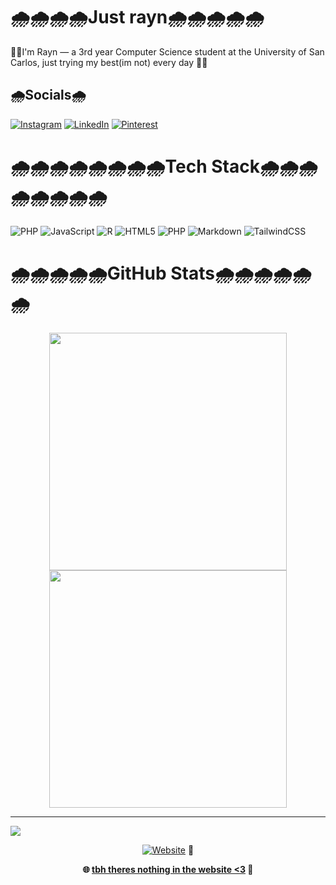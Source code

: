 # 🌧️🌧️🌧️🌧️Just rayn🌧️🌧️🌧️🌧️🌧️
🌱🌱I'm Rayn — a 3rd year Computer Science student at the University of San Carlos, just trying my best(im not) every day 🌱🌱


## 🌧️Socials🌧️
[![Instagram](https://img.shields.io/badge/Instagram-%23E4405F.svg?logo=Instagram&logoColor=white)](https://instagram.com/carbonarayn) [![LinkedIn](https://img.shields.io/badge/LinkedIn-%230077B5.svg?logo=linkedin&logoColor=white)](https://linkedin.com/in/von-rayn-malingin-a135882a2/) [![Pinterest](https://img.shields.io/badge/Pinterest-%23E60023.svg?logo=Pinterest&logoColor=white)](https://pinterest.com/Bonrayn) 

# 🌧️🌧️🌧️🌧️🌧️🌧️🌧️🌧️Tech Stack🌧️🌧️🌧️🌧️🌧️🌧️🌧️🌧️

![PHP](https://img.shields.io/badge/php-%23777BB4.svg?style=for-the-badge&logo=php&logoColor=white) ![JavaScript](https://img.shields.io/badge/javascript-%23323330.svg?style=for-the-badge&logo=javascript&logoColor=%23F7DF1E) ![R](https://img.shields.io/badge/r-%23276DC3.svg?style=for-the-badge&logo=r&logoColor=white) ![HTML5](https://img.shields.io/badge/html5-%23E34F26.svg?style=for-the-badge&logo=html5&logoColor=white) ![PHP](https://img.shields.io/badge/php-%23777BB4.svg?style=for-the-badge&logo=php&logoColor=white) ![Markdown](https://img.shields.io/badge/markdown-%23000000.svg?style=for-the-badge&logo=markdown&logoColor=white) ![TailwindCSS](https://img.shields.io/badge/tailwindcss-%2338B2AC.svg?style=for-the-badge&logo=tailwind-css&logoColor=white)

# 🌧️🌧️🌧️🌧️🌧️GitHub Stats🌧️🌧️🌧️🌧️🌧️🌧️
<div align="center">
  <img src="https://github-readme-stats.vercel.app/api?username=justrayn&theme=dark&hide_border=false&include_all_commits=false&count_private=false" width="380"/>
  <img src="https://nirzak-streak-stats.vercel.app/?user=justrayn&theme=dark&hide_border=false" width="380"/>
</div>


---
[![](https://visitcount.itsvg.in/api?id=justrayn&icon=0&color=0)](https://visitcount.itsvg.in)

<div align="center">

[![Website](https://img.shields.io/badge/Visit-My%20Website-blue?style=for-the-badge&logo=github)](https://justrayn.github.io/boiling-website/) 🚀

</div>

<div align="center">

**🌐 [tbh theres nothing in the website <3](https://justrayn.github.io/boiling-website/) 🚀**

</div>



